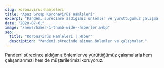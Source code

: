 ```yaml
---
slug: koronavirus-hamleleri
title: "Apaz Group Koronavirüs Hamleleri"
excerpt: "Pandemi sürecinde aldığımız önlemler ve yürüttüğümüz çalışmalarla hem çalışanlarımızı hem de müşterilerimizi koruyoruz."
date: "2020-07-01"
image: "/news/haber-1-thumb-wide--haberler.webp"
seo:
  title: "Koronavirüs Hamleleri | Haber"
  description: "Pandemi sürecinde alınan önlemler ve çalışmalar."
---
```

Pandemi sürecinde aldığımız önlemler ve yürüttüğümüz çalışmalarla hem çalışanlarımızı hem de müşterilerimizi koruyoruz.
